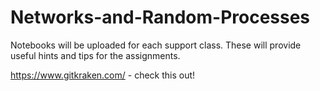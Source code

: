 # Networks-and-Random-Processes

Notebooks will be uploaded for each support class. These will provide useful hints and tips for the assignments. 

https://www.gitkraken.com/ - check this out!

